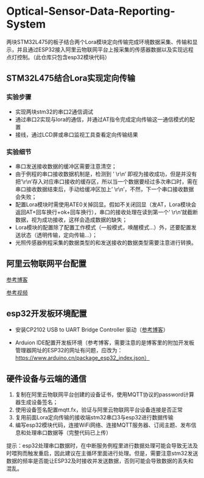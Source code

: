 # Optical-Sensor-Data-Reporting-System
两块STM32L475的板子结合两个Lora模块定向传输完成环境数据采集、传输和显示，并且通过ESP32接入阿里云物联网平台上报采集的传感器数据以及实现远程点灯控制。（此仓库只包含esp32模块代码）



## STM32L475结合Lora实现定向传输

### 实验步骤

- 实现两块stm32的串口2通信调试
- 通过串口2实现与lora的通信，并通过AT指令完成定向传输这一通信模式的配置
- 接线，通过LCD屏或串口监视工具查看定向传输结果

### 实验细节

- 串口发送接收数据的缓冲区需要注意清空；
- 由于例程的串口接收数据机制是，检测到 ’ \r\n’ 即视为接收成功，但是并没有把’\r\n’存入对应串口接收的缓存区，所以当一个数据要经过多次串口时，需在串口接收数据结束后，手动给缓冲区加上’ \r\n’，不然，下一个串口接收数据会失败；
- 配置Lora模块时需使用ATE0关掉回显。假如不关闭回显（发AT，Lora模块会返回AT+回车换行+ok+回车换行），串口的接收处理在读到第一个’ \r\n’就截断数据，视为成功接收，这样会造成数据的缺失；
- Lora模块的配置除了配置工作模式（一般模式，唤醒模式…）外，还要配置发送状态（透明传输，定向传输…）；
- 光照传感器例程采集的数据类型的和发送接收的数据类型需要注意进行转换。



## 阿里云物联网平台配置

[参考博客](https://blog.csdn.net/qq_26070183/article/details/128656156?ops_request_misc=&request_id=&biz_id=102&utm_term=esp32接入阿里云物联网&utm_medium=distribute.pc_search_result.none-task-blog-2~all~sobaiduweb~default-7-128656156.142^v96^pc_search_result_base5&spm=1018.2226.3001.4187)

[参考视频](https://www.bilibili.com/video/BV1Xz4y1n7Uh?p=2&vd_source=ba9c88e8d1ac2d744eceecae960ce225)



## esp32开发板环境配置 

- 安装CP2102 USB to UART Bridge Controller 驱动（[参考博客](https://blog.csdn.net/qq_34935373/article/details/107228053)）

- Arduion IDE配置开发板环境（参考博客，需要注意的是博客里的附加开发板管理器网址的ESP32的网址有问题，应改为：https://www.arduino.cn/package_esp32_index.json）




## 硬件设备与云端的通信

1. 复制在阿里云物联网平台创建的设备证书，使用MQTT协议的password计算器生成设备签名；
2. 使用设备签名配置mqtt.fx，验证与阿里云物联网平台设备连接是否正常
3. 复用前面Lora定向传输的接收端stm32串口3与esp32进行数据传输
4. 编写esp32模块代码，连接WiFi网络、连接MQTT服务器、订阅主题、发布信息和处理串口数据等（完整代码已上传）

提示：esp32处理串口数据时，在中断服务例程里进行数据处理可能会导致无法及时喂狗而触发重启，因此建议在主循环里面进行处理。但是，需要注意stm32发送数据的频率是否能让ESP32及时接收并发送数据，否则可能会导致数据的丢失和混乱。